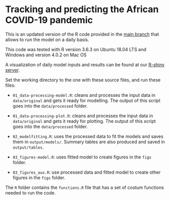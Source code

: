 # Tracking and predicting the African COVID-19 pandemic

This is an updated version of the R code provided in the [main branch](https://github.com/Schiff-Lab/COVID19-HHH4-Africa) that allows to run the model on a daily basis. 

This code was tested with R version 3.6.3 on Ubuntu 18.04 LTS and Windows and version 4.0.2 on Mac OS

A visualization of daily model inputs and results can be found at our [R-shiny server](http://146.186.149.88:3838/current/COVID19-HHH4-Africa).

Set the working directory to the one with these source files, and run these files:

- `01_data-processing-model.R`: cleans and processes the input data in `data/original` and gets it ready for modelling. The output of this script goes into the `data/processed` folder.

- `01_data-processing-plot.R`: cleans and processes the input data in `data/original` and gets it ready for plotting. The output of this script goes into the `data/processed` folder.

- `02_modelfitting.R`: uses the processed data to fit the models and saves them in `output/models/`. Summary tables are also produced and saved in `output/tables`.

- `03_figures-model.R`: uses fitted model to create figures in the `figs` folder.

- `03_figures_aux.R`: use processed data and fitted model to create other figures in the `figs` folder.

The `R` folder contains the `functions.R` file that has a set of costum functions needed to run the code.


